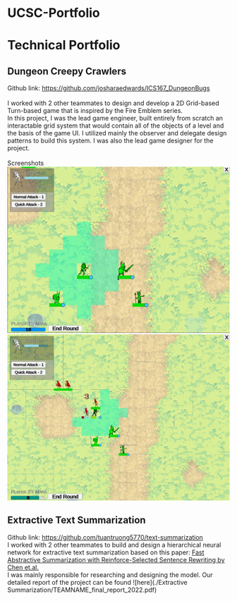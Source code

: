# UCSC-Portfolio
# Technical Portfolio
## Dungeon Creepy Crawlers
Github link: https://github.com/josharaedwards/ICS167_DungeonBugs <br/><br/>
I worked with 2 other teammates to design and develop a 2D Grid-based Turn-based game that is inspired by the Fire Emblem series. <br/>
In this project, I was the lead game engineer, built entirely from scratch an interactable grid system that would contain all of the objects of a level and the basis of the game UI. I utilized mainly the observer and delegate design patterns to build this system. I was also the lead game designer for the project. <br/><br/>
Screenshots <br/>
<img src="./Dungeon Bugs/screenshot.png?raw=true">
<img src="./Dungeon Bugs/screenshot2.png?raw=true">

## Extractive Text Summarization
Github link: https://github.com/tuantruong5770/text-summarization <br/>
I worked with 2 other teammates to build and design a hierarchical neural network for extractive text summarization based on this paper: [Fast Abstractive Summarization with Reinforce-Selected Sentence Rewriting by Chen et.al.](https://arxiv.org/pdf/1805.11080.pdf) <br/>
I was mainly responsible for researching and designing the model. Our detailed report of the project can be found ![here](./Extractive Summarization/TEAMNAME_final_report_2022.pdf)

